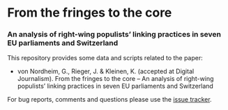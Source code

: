 # From the fringes to the core
### An analysis of right-wing populists’ linking practices in seven EU parliaments and Switzerland


This repository provides some data and scripts related to the paper:

* von Nordheim, G., Rieger, J. & Kleinen, K. (accepted at Digital Journalism). From the fringes to the core – An analysis of right-wing populists’ linking practices in seven EU parliaments and Switzerland

For bug reports, comments and questions please use the [issue tracker](https://github.com/JonasRieger/fringes/issues).
